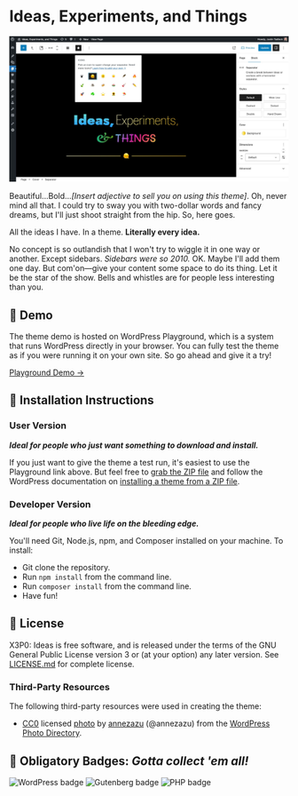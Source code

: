 # Ideas, Experiments, and Things

![Text: Ideas, Experiments, and Things](public/media/images/ideas-experiments-things.jpg)

Beautiful...Bold..._[Insert adjective to sell you on using this theme]_. Oh, never mind all that. I could try to sway you with two-dollar words and fancy dreams, but I'll just shoot straight from the hip. So, here goes.

All the ideas I have. In a theme. **Literally every idea.**

No concept is so outlandish that I won't try to wiggle it in one way or another. Except sidebars. _Sidebars were so 2010._ OK. Maybe I'll add them one day. But com'on—give your content some space to do its thing. Let it be the star of the show. Bells and whistles are for people less interesting than you.

## 🔎 Demo

The theme demo is hosted on WordPress Playground, which is a system that runs WordPress directly in your browser. You can fully test the theme as if you were running it on your own site. So go ahead and give it a try!

<p><a href="https://playground.wordpress.net/?blueprint-url=https://raw.githubusercontent.com/x3p0-dev/x3p0-ideas/master/.playground/blueprint.json">Playground Demo →</a></p>

## 📄 Installation Instructions

### User Version

**_Ideal for people who just want something to download and install._**

If you just want to give the theme a test run, it's easiest to use the Playground link above. But feel free to [grab the ZIP file](https://raw.githubusercontent.com/x3p0-dev/assets/master/x3p0-ideas/x3p0-ideas.zip) and follow the WordPress documentation on [installing a theme from a ZIP file](https://wordpress.org/documentation/article/work-with-themes/).

### Developer Version

**_Ideal for people who live life on the bleeding edge._**

You'll need Git, Node.js, npm, and Composer installed on your machine. To install:

- Git clone the repository.
- Run `npm install` from the command line.
- Run `composer install` from the command line.
- Have fun!

## 📜 License

X3P0: Ideas is free software, and is released under the terms of the GNU General Public License version 3 or (at your option) any later version. See [LICENSE.md](https://github.com/x3p0-dev/x3p0-ideas/blob/master/LICENSE.md) for complete license.

### Third-Party Resources

The following third-party resources were used in creating the theme:

- [CC0](https://creativecommons.org/share-your-work/public-domain/cc0/) licensed [photo](https://wordpress.org/photos/photo/7306520a20/) by [annezazu](https://wordpress.org/photos/author/annezazu/) (@annezazu) from the [WordPress Photo Directory](https://wordpress.org/photos/).

## 📛 Obligatory Badges: _Gotta collect 'em all!_

<p>
<img alt="WordPress badge" height="24px" src="https://img.shields.io/badge/WordPress%206.4+-white?style=flat-square&logo=wordpress&logoColor=0073AA&labelColor=white&color=0073AA">
<img alt="Gutenberg badge" height="24px" src="https://img.shields.io/badge/Gutenberg%2016.0+-white?style=flat-square&logo=gutenberg&logoColor=000000&color=000000&labelColor=white">
<img alt="PHP badge" height="24px" src="https://img.shields.io/badge/PHP%207.4+-white?style=flat-square&logo=php&logoColor=777bb4&labelColor=white&color=777bb4">
</p>
